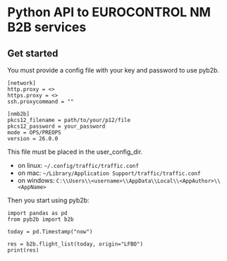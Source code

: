 # Python API to EUROCONTROL NM B2B services

## Get started

You must provide a config file with your key and password to use pyb2b.

```text
[network]
http.proxy = <>
https.proxy = <>
ssh.proxycommand = ""

[nmb2b]
pkcs12_filename = path/to/your/p12/file
pkcs12_password = your_password
mode = OPS/PREOPS
version = 26.0.0
```

This file must be placed in the user_config_dir.

- on linux: `~/.config/traffic/traffic.conf`
- on mac: `~/Library/Application Support/traffic/traffic.conf`
- on windows: `C:\\Users\\<username>\\AppData\\Local\\<AppAuthor>\\<AppName>`

Then you start using pyb2b:

```python:
import pandas as pd
from pyb2b import b2b

today = pd.Timestamp("now")

res = b2b.flight_list(today, origin="LFBO")
print(res)
```
